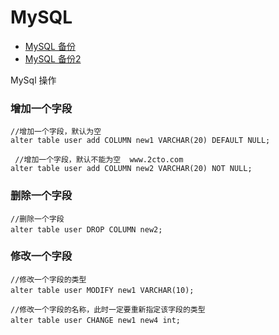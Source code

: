 MySQL
===

- [MySQL 备份](mysql_backup.md)
- [MySQL 备份2](mysql_backup2.md)





MySql 操作

### 增加一个字段
```
//增加一个字段，默认为空
alter table user add COLUMN new1 VARCHAR(20) DEFAULT NULL; 

 //增加一个字段，默认不能为空  www.2cto.com  
alter table user add COLUMN new2 VARCHAR(20) NOT NULL; 
```
 
### 删除一个字段
```
//删除一个字段
alter table user DROP COLUMN new2; 　 
```
 
### 修改一个字段
```
//修改一个字段的类型
alter table user MODIFY new1 VARCHAR(10); 　
 
//修改一个字段的名称，此时一定要重新指定该字段的类型
alter table user CHANGE new1 new4 int;　 
```